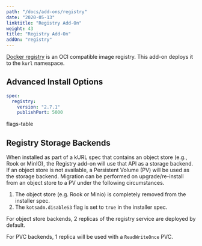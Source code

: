 ```yaml
---
path: "/docs/add-ons/registry"
date: "2020-05-13"
linktitle: "Registry Add-On"
weight: 43
title: "Registry Add-On"
addOn: "registry"
---
```


[Docker registry](https://github.com/docker/distribution) is an OCI compatible image registry.
This add-on deploys it to the `kurl` namespace.

## Advanced Install Options

```yaml
spec:
  registry:
    version: "2.7.1"
    publishPort: 5000
```

flags-table

## Registry Storage Backends 

When installed as part of a kURL spec that contains an object store (e.g., Rook or MinIO), the Registry add-on will use that API as a storage backend.
If an object store is not available, a Persistent Volume (PV) will be used as the storage backend.
Migration can be performed on upgrade/re-install from an object store to a PV under the following circumstances.
1. The object store (e.g. Rook or Minio) is completely removed from the installer spec.
1. The `kotsadm.disableS3` flag is set to `true` in the installer spec.

For object store backends, 2 replicas of the registry service are deployed by default.

For PVC backends, 1 replica will be used with a `ReadWriteOnce` PVC. 
